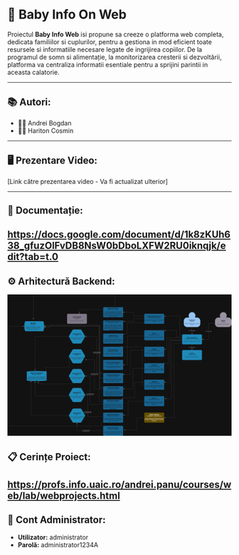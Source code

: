 # 🍼 Baby Info On Web

Proiectul **Baby Info Web** isi propune sa creeze o platforma web completa, dedicata familiilor si cuplurilor, pentru a gestiona in mod eficient toate resursele si informatiile necesare legate de ingrijirea copiilor. De la programul de somn si alimentație, la monitorizarea cresterii si dezvoltării, platforma va centraliza informatii esentiale pentru a sprijini parintii in aceasta calatorie.

---

## 📚 Autori:

* 👨‍💻 Andrei Bogdan
* 👨‍💻 Hariton Cosmin

---

## 🖥️ Prezentare Video:

[Link către prezentarea video - Va fi actualizat ulterior]

---

## 📄 Documentație:

https://docs.google.com/document/d/1k8zKUh638_gfuzOlFvDB8NsW0bDboLXFW2RU0iknqjk/edit?tab=t.0
---

## ⚙️ Arhitectură Backend:
![Arhitectură Backend](arhitectura.jpg)

## 📋 Cerințe Proiect:

https://profs.info.uaic.ro/andrei.panu/courses/web/lab/webprojects.html
---

## 🔑 Cont Administrator:

* **Utilizator:** administrator
* **Parolă:** administrator1234A
